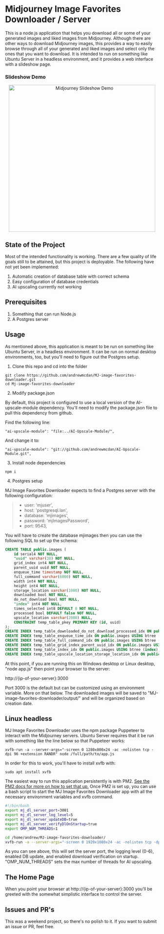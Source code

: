 # Midjourney Image Favorites Downloader / Server

This is a node.js application that helps you download all or some of your generated images and liked images from Midjourney. Although there are other ways to download Midjourney images, this provides a way to easily browse through all of your generated and liked images and select only the ones that you want to download. It is intended to run on something like Ubuntu Server in a headless environment, and it provides a web interface with a slideshow page.

### Slideshow Demo
<p align="center">
  <a href="https://youtu.be/9X8lLNcTQQE">
    <img src="https://i.ibb.co/Nsk7NCX/screen-capture.gif" width="480" alt="Midjourney Slideshow Demo" />
  </a>
</p>


## State of the Project
Most of the intended functionality is working. There are a few quality of life goals still to be attained, but this project is deployable. The following have not yet been implemented:
1. Automatic creation of database table with correct schema
2. Easy configuration of database credentials
3. AI upscaling currently not working

## Prerequisites
1. Something that can run Node.js
2. A Postgres server

## Usage

As mentioned above, this application is meant to be run on something like Ubuntu Server, in a headless environment. It can be run on normal desktop environments, too, but you'll need to figure out the Postgres setup.

1. Clone this repo and cd into the folder
```
git clone https://github.com/andrewmcdan/MJ-image-favorites-downloader.git
cd Mj-image-favorites-downloader
```
2. Modify package.json

By default, this project is configured to use a local version of the AI-upscale-module dependency. You'll need to modify the package.json file to pull this dependency from github. 

Find the following line:
```
"ai-upscale-module": "file:../AI-Upscale-Module/",
```

And change it to: 

```
"ai-upscale-module": "git://github.com/andrewmcdan/AI-Upscale-Module.git",
```

3. Install node dependencies
```
npm i
```

4. Postgres setup

MJ Image Favorites Downloader expects to find a Postgres server with the following configuration:
> - user: 'mjuser',
> - host: 'postgresql.lan',
> - database: 'mjimages',
> - password: 'mjImagesPassword',
> - port: 9543,

You will have to create the database mjimages then you can use the following SQL to set up the schema:
```sql
CREATE TABLE public.images (
	id serial4 NOT NULL,
	"uuid" varchar(38) NOT NULL,
	grid_index int4 NOT NULL,
	parent_uuid uuid NOT NULL,
	enqueue_time timestamp NOT NULL,
	full_command varchar(6000) NOT NULL,
	width int4 NOT NULL,
	height int4 NOT NULL,
	storage_location varchar(1000) NOT NULL,
	downloaded bool NOT NULL,
	do_not_download bool NOT NULL,
	"index" int4 NOT NULL,
	times_selected int8 DEFAULT 0 NOT NULL,
	processed bool DEFAULT false NOT NULL,
	upscale_location varchar(2000) NULL,
	CONSTRAINT temp_table_pkey PRIMARY KEY (id, uuid)
);
CREATE INDEX temp_table_downloaded_do_not_download_processed_idx ON public.images USING btree (downloaded, do_not_download, processed);
CREATE INDEX temp_table_enqueue_time_idx ON public.images USING btree (enqueue_time);
CREATE INDEX temp_table_full_command_idx ON public.images USING btree (full_command);
CREATE INDEX temp_table_grid_index_parent_uuid_idx ON public.images USING btree (grid_index, parent_uuid);
CREATE INDEX temp_table_index_idx ON public.images USING btree (index);
CREATE INDEX temp_table_upscale_location_storage_location_idx ON public.images USING btree (upscale_location, storage_location);
```

At this point, if you are running this on Windows desktop or Linux desktop, "node app.js" then point your browser to the server: 

http://{ip-of-your-server}:3000

Port 3000 is the default but can be customized using an environment variable. More on that below. The downloaded images will be saved to "MJ-image-favorites-downloader/output/" and will be organized based on creation date.

## Linux headless
MJ Image Favorites Downloader uses the npm package Puppeteer to interact with the Midjourney servers. Ubuntu Server requires that it be run with something like the line below so that Puppeteer works:
```
xvfb-run -a --server-args="-screen 0 1280x800x24 -ac -nolisten tcp -dpi 96 +extension RANDR" node /full/path/to/app.js
```
In order for this to work, you'll have to install xvfb with:
```
sudo apt install xvfb
```

The easiest way to run this application persistently is with PM2. [See the PM2 docs for more on how to set that up.](https://pm2.keymetrics.io/docs/usage/quick-start/) Once PM2 is set up, you can use a bash script to start the MJ Image Favorites Downloader app with all the necessary environment variables and xvfb command.

```bash
#!/bin/bash
export mj_dl_server_port=3001
export mj_dl_server_log_level=5
export mj_dl_server_updateDB=true
export mj_dl_server_verifyDlOnStartup=true
export OMP_NUM_THREADS=1

cd /home/andrew/MJ-image-favorites-downloader/
xvfb-run -a --server-args="-screen 0 1920x1080x24 -ac -nolisten tcp -dpi 96 +extension RANDR" node /home/andrew/MJ-image-favorites-downloader/app.js
```

As you can see above, this will set the server port, the logging level (0-6), enabled DB update, and enabled download verification on startup. "OMP_NUM_THREADS" sets the max number of threads for AI upscaling.

## The Home Page
When you point your browser at http://{ip-of-your-server}:3000 you'll be greeted with the somewhat simplistic interface to control the server. 

## Issues and PR's

This was a weekend project, so there's no polish to it. If you want to submit an issue or PR, feel free. 
